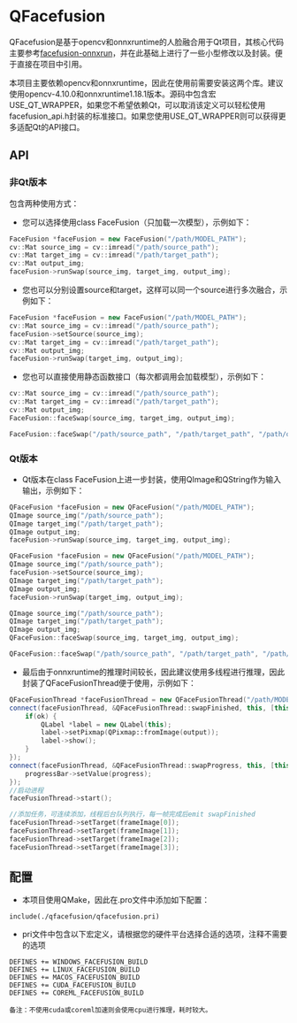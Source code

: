 # QFacefusion

QFacefusion是基于opencv和onnxruntime的人脸融合用于Qt项目，其核心代码主要参考[facefusion-onnxrun](https://github.com/hpc203/facefusion-onnxrun)，并在此基础上进行了一些小型修改以及封装。便于直接在项目中引用。

本项目主要依赖opencv和onnxruntime，因此在使用前需要安装这两个库。建议使用opencv-4.10.0和onnxruntime1.18.1版本。源码中包含宏USE_QT_WRAPPER，如果您不希望依赖Qt，可以取消该定义可以轻松使用facefusion_api.h封装的标准接口。如果您使用USE_QT_WRAPPER则可以获得更多适配Qt的API接口。

## API

### 非Qt版本

包含两种使用方式：

- 您可以选择使用class FaceFusion（只加载一次模型），示例如下：

```cpp
FaceFusion *faceFusion = new FaceFusion("/path/MODEL_PATH");
cv::Mat source_img = cv::imread("/path/source_path");
cv::Mat target_img = cv::imread("/path/target_path");
cv::Mat output_img;
faceFusion->runSwap(source_img, target_img, output_img);
```

- 您也可以分别设置source和target，这样可以同一个source进行多次融合，示例如下：

```cpp
FaceFusion *faceFusion = new FaceFusion("/path/MODEL_PATH");
cv::Mat source_img = cv::imread("/path/source_path");
faceFusion->setSource(source_img);
cv::Mat target_img = cv::imread("/path/target_path");
cv::Mat output_img;
faceFusion->runSwap(target_img, output_img);
```

- 您也可以直接使用静态函数接口（每次都调用会加载模型），示例如下：

```cpp
cv::Mat source_img = cv::imread("/path/source_path");
cv::Mat target_img = cv::imread("/path/target_path");
cv::Mat output_img;
FaceFusion::faceSwap(source_img, target_img, output_img);
```

```cpp
FaceFusion::faceSwap("/path/source_path", "/path/target_path", "/path/output_path");
```

### Qt版本

- Qt版本在class FaceFusion上进一步封装，使用QImage和QString作为输入输出，示例如下：

```cpp
QFaceFusion *faceFusion = new QFaceFusion("/path/MODEL_PATH");
QImage source_img("/path/source_path");
QImage target_img("/path/target_path");
QImage output_img;
faceFusion->runSwap(source_img, target_img, output_img);
```

```cpp
QFaceFusion *faceFusion = new QFaceFusion("/path/MODEL_PATH");
QImage source_img("/path/source_path");
faceFusion->setSource(source_img);
QImage target_img("/path/target_path");
QImage output_img;
faceFusion->runSwap(target_img, output_img);
```

```cpp
QImage source_img("/path/source_path");
QImage target_img("/path/target_path");
QImage output_img;
QFaceFusion::faceSwap(source_img, target_img, output_img);
```

```cpp
QFaceFusion::faceSwap("/path/source_path", "/path/target_path", "/path/output_path");
```

- 最后由于onnxruntime的推理时间较长，因此建议使用多线程进行推理，因此封装了QFaceFusionThread便于使用，示例如下：

```cpp
QFaceFusionThread *faceFusionThread = new QFaceFusionThread("/path/MODEL_PATH", this);
connect(faceFusionThread, &QFaceFusionThread::swapFinished, this, [this](bool ok, const QImage& target, const QImage& output){
    if(ok) {
        QLabel *label = new QLabel(this);
        label->setPixmap(QPixmap::fromImage(output));
        label->show();
    }
});
connect(faceFusionThread, &QFaceFusionThread::swapProgress, this, [this](uint64_t progress){
    progressBar->setValue(progress);
});
//启动进程
faceFusionThread->start();

//添加任务，可连续添加，线程后台队列执行，每一帧完成后emit swapFinished
faceFusionThread->setTarget(frameImage[0]);
faceFusionThread->setTarget(frameImage[1]);
faceFusionThread->setTarget(frameImage[2]);
faceFusionThread->setTarget(frameImage[3]);

```

## 配置

- 本项目使用QMake，因此在.pro文件中添加如下配置：

```
include(./qfacefusion/qfacefusion.pri)
```

- pri文件中包含以下宏定义，请根据您的硬件平台选择合适的选项，注释不需要的选项

```
DEFINES += WINDOWS_FACEFUSION_BUILD
DEFINES += LINUX_FACEFUSION_BUILD
DEFINES += MACOS_FACEFUSION_BUILD
DEFINES += CUDA_FACEFUSION_BUILD
DEFINES += COREML_FACEFUSION_BUILD
```

    备注：不使用cuda或coreml加速则会使用cpu进行推理，耗时较大。

